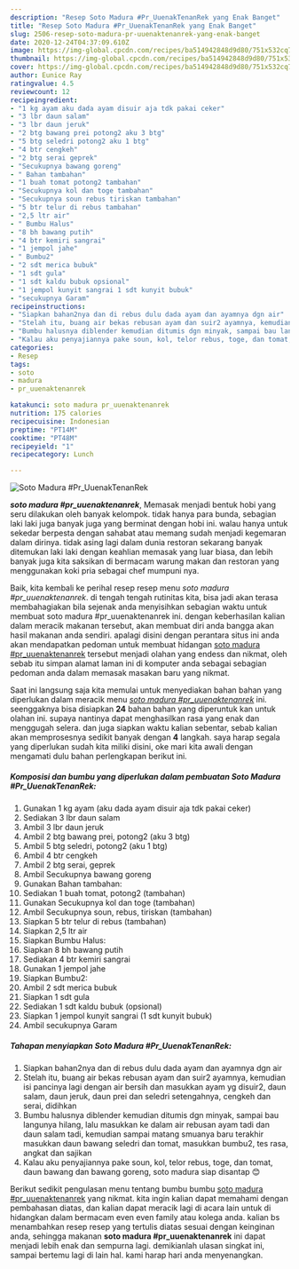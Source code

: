 ```yaml
---
description: "Resep Soto Madura #Pr_UuenakTenanRek yang Enak Banget"
title: "Resep Soto Madura #Pr_UuenakTenanRek yang Enak Banget"
slug: 2506-resep-soto-madura-pr-uuenaktenanrek-yang-enak-banget
date: 2020-12-24T04:37:09.610Z
image: https://img-global.cpcdn.com/recipes/ba514942848d9d80/751x532cq70/soto-madura-pr_uuenaktenanrek-foto-resep-utama.jpg
thumbnail: https://img-global.cpcdn.com/recipes/ba514942848d9d80/751x532cq70/soto-madura-pr_uuenaktenanrek-foto-resep-utama.jpg
cover: https://img-global.cpcdn.com/recipes/ba514942848d9d80/751x532cq70/soto-madura-pr_uuenaktenanrek-foto-resep-utama.jpg
author: Eunice Ray
ratingvalue: 4.5
reviewcount: 12
recipeingredient:
- "1 kg ayam aku dada ayam disuir aja tdk pakai ceker"
- "3 lbr daun salam"
- "3 lbr daun jeruk"
- "2 btg bawang prei potong2 aku 3 btg"
- "5 btg seledri potong2 aku 1 btg"
- "4 btr cengkeh"
- "2 btg serai geprek"
- "Secukupnya bawang goreng"
- " Bahan tambahan"
- "1 buah tomat potong2 tambahan"
- "Secukupnya kol dan toge tambahan"
- "Secukupnya soun rebus tiriskan tambahan"
- "5 btr telur di rebus tambahan"
- "2,5 ltr air"
- " Bumbu Halus"
- "8 bh bawang putih"
- "4 btr kemiri sangrai"
- "1 jempol jahe"
- " Bumbu2"
- "2 sdt merica bubuk"
- "1 sdt gula"
- "1 sdt kaldu bubuk opsional"
- "1 jempol kunyit sangrai 1 sdt kunyit bubuk"
- "secukupnya Garam"
recipeinstructions:
- "Siapkan bahan2nya dan di rebus dulu dada ayam dan ayamnya dgn air"
- "Stelah itu, buang air bekas rebusan ayam dan suir2 ayamnya, kemudian isi pancinya lagi dengan air bersih dan masukkan ayam yg disuir2, daun salam, daun jeruk, daun prei dan seledri setengahnya, cengkeh dan serai, didihkan"
- "Bumbu halusnya diblender kemudian ditumis dgn minyak, sampai bau langunya hilang, lalu masukkan ke dalam air rebusan ayam tadi dan daun salam tadi, kemudian sampai matang smuanya baru terakhir masukkan daun bawang seledri dan tomat, masukkan bumbu2, tes rasa, angkat dan sajikan"
- "Kalau aku penyajiannya pake soun, kol, telor rebus, toge, dan tomat, daun bawang dan bawang goreng, soto madura siap disantap 😊"
categories:
- Resep
tags:
- soto
- madura
- pr_uuenaktenanrek

katakunci: soto madura pr_uuenaktenanrek 
nutrition: 175 calories
recipecuisine: Indonesian
preptime: "PT14M"
cooktime: "PT48M"
recipeyield: "1"
recipecategory: Lunch

---
```



![Soto Madura #Pr_UuenakTenanRek](https://img-global.cpcdn.com/recipes/ba514942848d9d80/751x532cq70/soto-madura-pr_uuenaktenanrek-foto-resep-utama.jpg)

<b><i>soto madura #pr_uuenaktenanrek</i></b>, Memasak menjadi bentuk hobi yang seru dilakukan oleh banyak kelompok. tidak hanya para bunda, sebagian laki laki juga banyak juga yang berminat dengan hobi ini. walau hanya untuk sekedar berpesta dengan sahabat atau memang sudah menjadi kegemaran dalam dirinya. tidak asing lagi dalam dunia restoran sekarang banyak ditemukan laki laki dengan keahlian memasak yang luar biasa, dan lebih banyak juga kita saksikan di bermacam warung makan dan restoran yang menggunakan koki pria sebagai chef mumpuni nya.

Baik, kita kembali ke perihal resep resep menu <i>soto madura #pr_uuenaktenanrek</i>. di tengah tengah rutinitas kita, bisa jadi akan terasa membahagiakan bila sejenak anda menyisihkan sebagian waktu untuk membuat soto madura #pr_uuenaktenanrek ini. dengan keberhasilan kalian dalam meracik makanan tersebut, akan membuat diri anda bangga akan hasil makanan anda sendiri. apalagi disini dengan perantara situs ini anda akan mendapatkan pedoman untuk membuat hidangan <u>soto madura #pr_uuenaktenanrek</u> tersebut menjadi olahan yang endess dan nikmat, oleh sebab itu simpan alamat laman ini di komputer anda sebagai sebagian pedoman anda dalam memasak masakan baru yang nikmat.




Saat ini langsung saja kita memulai untuk menyediakan bahan bahan yang diperlukan dalam meracik menu <u><i>soto madura #pr_uuenaktenanrek</i></u> ini. seenggaknya bisa disiapkan <b>24</b> bahan bahan yang diperuntuk kan untuk olahan ini. supaya nantinya dapat menghasilkan rasa yang enak dan menggugah selera. dan juga siapkan waktu kalian sebentar, sebab kalian akan memprosesnya sedikit banyak dengan <b>4</b> langkah. saya harap segala yang diperlukan sudah kita miliki disini, oke mari kita awali dengan mengamati dulu bahan perlengkapan berikut ini.

<!--inarticleads1-->

##### Komposisi dan bumbu yang diperlukan dalam pembuatan Soto Madura #Pr_UuenakTenanRek:

1. Gunakan 1 kg ayam (aku dada ayam disuir aja tdk pakai ceker)
1. Sediakan 3 lbr daun salam
1. Ambil 3 lbr daun jeruk
1. Ambil 2 btg bawang prei, potong2 (aku 3 btg)
1. Ambil 5 btg seledri, potong2 (aku 1 btg)
1. Ambil 4 btr cengkeh
1. Ambil 2 btg serai, geprek
1. Ambil Secukupnya bawang goreng
1. Gunakan  Bahan tambahan:
1. Sediakan 1 buah tomat, potong2 (tambahan)
1. Gunakan Secukupnya kol dan toge (tambahan)
1. Ambil Secukupnya soun, rebus, tiriskan (tambahan)
1. Siapkan 5 btr telur di rebus (tambahan)
1. Siapkan 2,5 ltr air
1. Siapkan  Bumbu Halus:
1. Siapkan 8 bh bawang putih
1. Sediakan 4 btr kemiri sangrai
1. Gunakan 1 jempol jahe
1. Siapkan  Bumbu2:
1. Ambil 2 sdt merica bubuk
1. Siapkan 1 sdt gula
1. Sediakan 1 sdt kaldu bubuk (opsional)
1. Siapkan 1 jempol kunyit sangrai (1 sdt kunyit bubuk)
1. Ambil secukupnya Garam




<!--inarticleads2-->

##### Tahapan menyiapkan Soto Madura #Pr_UuenakTenanRek:

1. Siapkan bahan2nya dan di rebus dulu dada ayam dan ayamnya dgn air
1. Stelah itu, buang air bekas rebusan ayam dan suir2 ayamnya, kemudian isi pancinya lagi dengan air bersih dan masukkan ayam yg disuir2, daun salam, daun jeruk, daun prei dan seledri setengahnya, cengkeh dan serai, didihkan
1. Bumbu halusnya diblender kemudian ditumis dgn minyak, sampai bau langunya hilang, lalu masukkan ke dalam air rebusan ayam tadi dan daun salam tadi, kemudian sampai matang smuanya baru terakhir masukkan daun bawang seledri dan tomat, masukkan bumbu2, tes rasa, angkat dan sajikan
1. Kalau aku penyajiannya pake soun, kol, telor rebus, toge, dan tomat, daun bawang dan bawang goreng, soto madura siap disantap 😊




Berikut sedikit pengulasan menu tentang bumbu bumbu <u>soto madura #pr_uuenaktenanrek</u> yang nikmat. kita ingin kalian dapat memahami dengan pembahasan diatas, dan kalian dapat meracik lagi di acara lain untuk di hidangkan dalam bermacam even even family atau kolega anda. kalian bs menambahkan resep resep yang tertulis diatas sesuai dengan keinginan anda, sehingga makanan <b>soto madura #pr_uuenaktenanrek</b> ini dapat menjadi lebih enak dan sempurna lagi. demikianlah ulasan singkat ini, sampai bertemu lagi di lain hal. kami harap hari anda menyenangkan.
